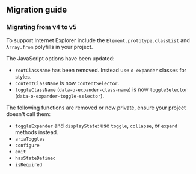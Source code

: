 ## Migration guide

### Migrating from v4 to v5

To support Internet Explorer include the `Element.prototype.classList` and `Array.from` polyfills in your project.

The JavaScript options have been updated:

- `rootClassName` has been removed. Instead use `o-expander` classes for styles.
- `contentClassName` is now `contentSelector`.
- `toggleClassName` (`data-o-expander-class-name`) is now `toggleSelector` (`data-o-expander-toggle-selector`).

The following functions are removed or now private, ensure your project doesn't call them:
- `toggleExpander` and `displayState`: use `toggle`, `collapse`, or `expand` methods instead.
- `ariaToggles`
- `configure`
- `emit`
- `hasStateDefined`
- `isRequired`
